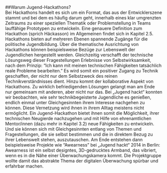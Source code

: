 ##Warum Jugend-Hackathons?        
Bei Hackathons handelt es sich um ein Format, das aus der Entwicklerszene stammt und bei dem es häufig darum geht, innerhalb eines klar umgrenzten Zeitraums zu einer speziellen Thematik oder Problemstellung in Teams lauffähige Prototypen zu entwickeln. Eine genauere Definition zum Hackathon (sprich Häckasson) im Allgemeinen findet sich in Kapitel 2.5. Hackathons bieten auf mehreren Ebenen spannende Zugänge für die politische Jugendbildung. Über die thematische Ausrichtung von Hackathons können beispielsweise Bezüge zur Lebenswelt der Jugendlichen hergestellt werden. Gleichzeitig verschafft der technische Lösungsweg dieser Fragestellungen Erlebnisse von Selbstwirksamkeit, nach dem Prinzip: “Ich kann mit meinen technischen Fähigkeiten tatsächlich reale Probleme bearbeiten.”  Es wird somit ein positiver Zugang zu Technik geschaffen, der nicht nur dem Selbstzweck des reinen Technikverständnisses dient. Hinzu kommt der kollaborative Aspekt von Hackathons. Zu wirklich befriedigenden Lösungen gelangt man am Ende nur gemeinsam mit anderen, aber nicht nur das. Bei „Jugend hackt“ konnten wir beobachten, wie sehr technikbegeisterte Jugendliche es genießen, endlich einmal unter Gleichgesinnten ihrem Interesse nachgehen zu können. Diese Vernetzung wird ihnen in ihrem Alltag meistens nicht ermöglicht. Ein Jugend-Hackathon bietet ihnen somit die Möglichkeit, ihrer technischen Neugierde nachzugehen und mit Hilfe von ehrenamtlichen Mentor/innen (dazu mehr in Kapitel 3.2) neue Fähigkeiten zu entwickeln. Und sie können sich mit Gleichgesinnten entlang von Themen und Fragestellungen, die sie selbst bestimmen und die in direktem Bezug zu ihrer Lebenswelt stehen, auszutauschen. Am Ende entstehen dann beispielsweise Projekte wie “Awearness” bei „Jugend hackt“ 2014 in Berlin: Awearness ist ein selbst designtes, 3D-gedrucktes Armband, das vibriert, wenn es in die Nähe einer Überwachungskamera kommt. Die Projektgruppe wollte damit das abstrakte Thema der digitalen Überwachung spürbar und erfahrbar machen.